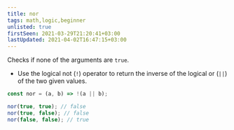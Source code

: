 ```yaml
---
title: nor
tags: math,logic,beginner
unlisted: true
firstSeen: 2021-03-29T21:20:41+03:00
lastUpdated: 2021-04-02T16:47:15+03:00
---
```


Checks if none of the arguments are `true`.

- Use the logical not (`!`) operator to return the inverse of the logical or (`||`) of the two given values.

```js
const nor = (a, b) => !(a || b);
```

```js
nor(true, true); // false
nor(true, false); // false
nor(false, false); // true
```
